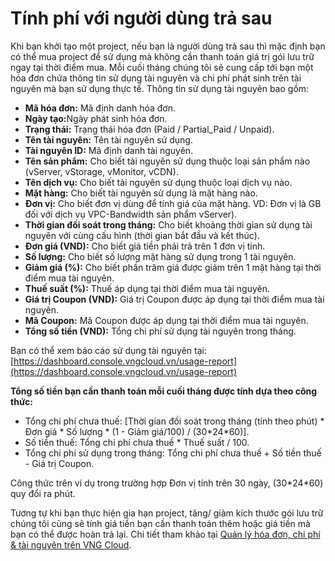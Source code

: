# Tính phí với người dùng trả sau

Khi bạn khởi tạo một project, nếu bạn là người dùng trả sau thì mặc định bạn có thể mua project để sử dụng mà không cần thanh toán giá trị gói lưu trữ ngay tại thời điểm mua. Mỗi cuối tháng chúng tôi sẽ cung cấp tới bạn một hóa đơn chứa thông tin sử dụng tài nguyên và chi phí phát sinh trên tài nguyên mà bạn sử dụng thực tế. Thông tin sử dụng tài nguyên bao gồm: 

* **Mã hóa đơn:** Mã định danh hóa đơn.
* **Ngày tạo:**&#x4E;gày phát sinh hóa đơn.
* **Trạng thái:** Trạng thái hóa đơn (Paid / Partial\_Paid / Unpaid).
* **Tên tài nguyên:** Tên tài nguyên sử dụng.
* **Tài nguyên ID:** Mã định danh tài nguyên.
* **Tên sản phẩm:** Cho biết tài nguyên sử dụng thuộc loại sản phẩm nào (vServer, vStorage, vMonitor, vCDN).
* **Tên dịch vụ:** Cho biết tài nguyên sử dụng thuộc loại dịch vụ nào.
* **Mặt hàng:** Cho biết tài nguyên sử dụng là mặt hàng nào.
* **Đơn vị:** Cho biết đơn vị dùng để tính giá của mặt hàng. VD: Đơn vị là GB đối với dịch vụ VPC-Bandwidth sản phẩm vServer).
* **Thời gian đối soát trong tháng:** Cho biết khoảng thời gian sử dụng tài nguyên với cùng cấu hình (thời gian bắt đầu và kết thúc).
* **Đơn giá (VND):** Cho biết giá tiền phải trả trên 1 đơn vị tính.
* **Số lượng:** Cho biết số lượng mặt hàng sử dụng trong 1 tài nguyên.
* **Giảm giá (%):** Cho biết phần trăm giá được giảm trên 1 mặt hàng tại thời điểm mua tài nguyên.
* **Thuế suất (%):** Thuế áp dụng tại thời điểm mua tài nguyên.
* **Giá trị Coupon (VND):** Giá trị Coupon được áp dụng tại thời điểm mua tài nguyên.
* **Mã Coupon:** Mã Coupon được áp dụng tại thời điểm mua tài nguyên.
* **Tổng số tiền (VND):** Tổng chi phí sử dụng tài nguyên trong tháng.

Bạn có thể xem báo cáo sử dụng tài nguyên tại: [https://dashboard.console.vngcloud.vn/usage-report](https://dashboard.console.vngcloud.vn/usage-report)

**Tổng số tiền bạn cần thanh toán mỗi cuối tháng được tính dựa theo công thức:** 

* Tổng chi phí chưa thuế: \[Thời gian đối soát trong tháng (tính theo phút) \* Đơn giá \* Số lượng \* (1 - Giảm giá/100) / (30\*24\*60)].
* Số tiền thuế: Tổng chi phí chưa thuế \* Thuế suất / 100.
* Tổng chi phí sử dụng trong tháng: Tổng chi phí chưa thuế + Số tiền thuế - Giá trị Coupon.

Công thức trên ví dụ trong trường hợp Đơn vị tính trên 30 ngày, (30\*24\*60) quy đổi ra phút.

Tương tự khi bạn thực hiện gia hạn project, tăng/ giảm kích thước gói lưu trữ chúng tôi cũng sẽ tính giá tiền bạn cần thanh toán thêm hoặc giá tiền mà bạn có thể được hoàn trả lại. Chi tiết tham khảo tại [Quản lý hóa đơn, chi phí & tài nguyên trên VNG Cloud](https://docs.vngcloud.vn/vng-cloud-document/vn/quan-ly-hoa-don-chi-phi-and-tai-nguyen-tren-vng-cloud).
